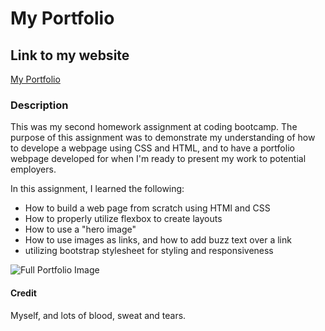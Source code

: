 # My Portfolio

## Link to my website

[My Portfolio](https://ericabreig.github.io/my-portfolio/)

### Description

This was my second homework assignment at coding bootcamp. The purpose of this assignment was to demonstrate my understanding of how to develope a webpage using CSS and HTML, and to have a portfolio webpage developed for when I'm ready to present my work to potential employers.

In this assignment, I learned the following:

- How to build a web page from scratch using HTMl and CSS
- How to properly utilize flexbox to create layouts
- How to use a "hero image"
- How to use images as links, and how to add buzz text over a link
- utilizing bootstrap stylesheet for styling and responsiveness

![Full Portfolio Image](/assets/images/ericasportfoliopage.png "Erica's Portfolio")

#### Credit

Myself, and lots of blood, sweat and tears.

